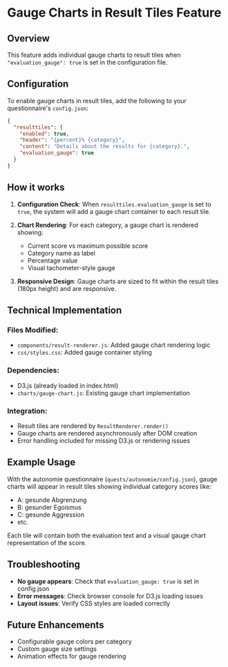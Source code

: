 # Gauge Charts in Result Tiles Feature

## Overview
This feature adds individual gauge charts to result tiles when `"evaluation_gauge": true` is set in the configuration file.

## Configuration

To enable gauge charts in result tiles, add the following to your questionnaire's `config.json`:

```json
{
  "resulttiles": {
    "enabled": true,
    "header": "{percent}% {category}",
    "content": "Details about the results for {category}.",
    "evaluation_gauge": true
  }
}
```

## How it works

1. **Configuration Check**: When `resulttiles.evaluation_gauge` is set to `true`, the system will add a gauge chart container to each result tile.

2. **Chart Rendering**: For each category, a gauge chart is rendered showing:
   - Current score vs maximum possible score
   - Category name as label
   - Percentage value
   - Visual tachometer-style gauge

3. **Responsive Design**: Gauge charts are sized to fit within the result tiles (180px height) and are responsive.

## Technical Implementation

### Files Modified:
- `components/result-renderer.js`: Added gauge chart rendering logic
- `css/styles.css`: Added gauge container styling

### Dependencies:
- D3.js (already loaded in index.html)
- `charts/gauge-chart.js`: Existing gauge chart implementation

### Integration:
- Result tiles are rendered by `ResultRenderer.render()`
- Gauge charts are rendered asynchronously after DOM creation
- Error handling included for missing D3.js or rendering issues

## Example Usage

With the autonomie questionnaire (`quests/autonomie/config.json`), gauge charts will appear in result tiles showing individual category scores like:
- A: gesunde Abgrenzung
- B: gesunder Egoismus  
- C: gesunde Aggression
- etc.

Each tile will contain both the evaluation text and a visual gauge chart representation of the score.

## Troubleshooting

- **No gauge appears**: Check that `evaluation_gauge: true` is set in config.json
- **Error messages**: Check browser console for D3.js loading issues
- **Layout issues**: Verify CSS styles are loaded correctly

## Future Enhancements

- Configurable gauge colors per category
- Custom gauge size settings
- Animation effects for gauge rendering